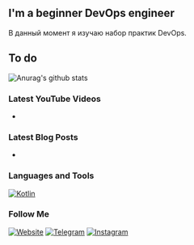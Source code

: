 ## I'm a beginner DevOps engineer

В данный момент я изучаю набор практик DevOps.

## To do

![Anurag's github stats](https://github-readme-stats.vercel.app/api?username=birkinmax&show_icons=true&theme=tokyonight)

### Latest YouTube Videos

-

### Latest Blog Posts

-

### Languages and Tools
[![Kotlin](https://img.shields.io/badge/-Kotlin-090909?style=for-the-badge&logo=Kotlin&logoColor=ae1dde)](#languages-and-tools)

### Follow Me

[![Website](https://img.shields.io/badge/-Website-090909?style=for-the-badge&logo=Web&logoColor=1195f5)](https://www.prodeploy.ru/)
[![Telegram](https://img.shields.io/badge/-Telegram-090909?style=for-the-badge&logo=Telegram&logoColor=27A0d9)](https://t.me/birkinmax)
[![Instagram](https://img.shields.io/badge/-Instagram-090909?style=for-the-badge&logo=Instagram&logoColor=b4068e)](https://www.instagram.com/maxbirkin/)
